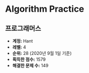 # Algorithm Practice

## 프로그래머스

- **계정:** Hant
- **레벨:** 4
- **순위:** 28 (2020년 9월 1일 기준)
- **획득한 점수:** 1579
- **해결한 문제 수:** 149
